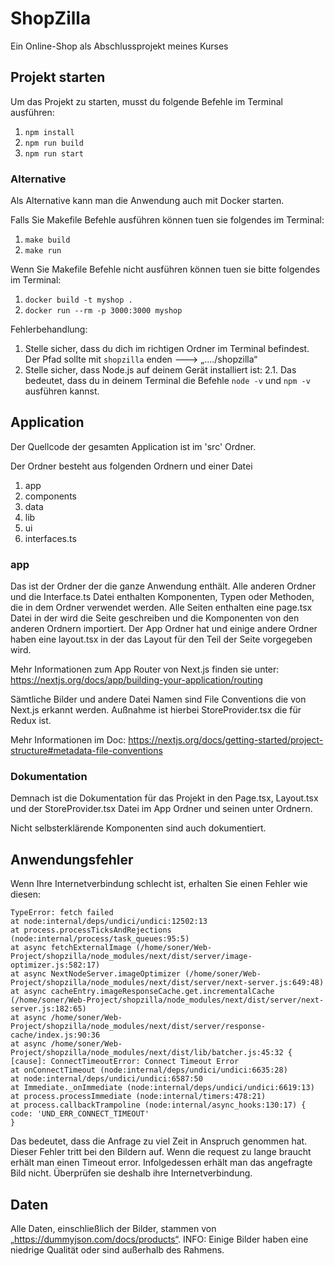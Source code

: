 # ShopZilla

Ein Online-Shop als Abschlussprojekt meines Kurses

## Projekt starten

Um das Projekt zu starten, musst du folgende Befehle im Terminal ausführen:

1. `npm install`
2. `npm run build`
3. `npm run start`

### Alternative

Als Alternative kann man die Anwendung auch mit Docker starten.

Falls Sie Makefile Befehle ausführen können tuen sie folgendes im Terminal:

1. `make build`
2. `make run`

Wenn Sie Makefile Befehle nicht ausführen können tuen sie bitte folgendes im Terminal:

1. `docker build -t myshop .`
2. `docker run --rm -p 3000:3000 myshop`

Fehlerbehandlung:

1. Stelle sicher, dass du dich im richtigen Ordner im Terminal befindest. Der Pfad sollte mit `shopzilla` enden ---> „..../shopzilla“
2. Stelle sicher, dass Node.js auf deinem Gerät installiert ist:
   2.1. Das bedeutet, dass du in deinem Terminal die Befehle `node -v` und `npm -v` ausführen kannst.

## Application

Der Quellcode der gesamten Application ist im 'src' Ordner.

Der Ordner besteht aus folgenden Ordnern und einer Datei

1. app
2. components
3. data
4. lib
5. ui
6. interfaces.ts

### app

Das ist der Ordner der die ganze Anwendung enthält. Alle anderen Ordner und die Interface.ts Datei enthalten Komponenten, Typen oder Methoden, die in dem Ordner verwendet werden.
Alle Seiten enthalten eine page.tsx Datei in der wird die Seite geschreiben und die Komponenten von den anderen Ordnern importiert. Der App Ordner hat und einige andere Ordner haben eine layout.tsx in der das Layout für den Teil der Seite vorgegeben wird.

Mehr Informationen zum App Router von Next.js finden sie unter: https://nextjs.org/docs/app/building-your-application/routing

Sämtliche Bilder und andere Datei Namen sind File Conventions die von Next.js erkannt werden. Außnahme ist hierbei StoreProvider.tsx die für Redux ist.

Mehr Informationen im Doc: https://nextjs.org/docs/getting-started/project-structure#metadata-file-conventions

### Dokumentation

Demnach ist die Dokumentation für das Projekt in den Page.tsx, Layout.tsx und der StoreProvider.tsx Datei im App Ordner und seinen unter Ordnern.

Nicht selbsterklärende Komponenten sind auch dokumentiert.

## Anwendungsfehler

Wenn Ihre Internetverbindung schlecht ist, erhalten Sie einen Fehler wie diesen:

```
TypeError: fetch failed
at node:internal/deps/undici/undici:12502:13
at process.processTicksAndRejections (node:internal/process/task_queues:95:5)
at async fetchExternalImage (/home/soner/Web-Project/shopzilla/node_modules/next/dist/server/image-optimizer.js:582:17)
at async NextNodeServer.imageOptimizer (/home/soner/Web-Project/shopzilla/node_modules/next/dist/server/next-server.js:649:48)
at async cacheEntry.imageResponseCache.get.incrementalCache (/home/soner/Web-Project/shopzilla/node_modules/next/dist/server/next-server.js:182:65)
at async /home/soner/Web-Project/shopzilla/node_modules/next/dist/server/response-cache/index.js:90:36
at async /home/soner/Web-Project/shopzilla/node_modules/next/dist/lib/batcher.js:45:32 {
[cause]: ConnectTimeoutError: Connect Timeout Error
at onConnectTimeout (node:internal/deps/undici/undici:6635:28)
at node:internal/deps/undici/undici:6587:50
at Immediate._onImmediate (node:internal/deps/undici/undici:6619:13)
at process.processImmediate (node:internal/timers:478:21)
at process.callbackTrampoline (node:internal/async_hooks:130:17) {
code: 'UND_ERR_CONNECT_TIMEOUT'
}
```

Das bedeutet, dass die Anfrage zu viel Zeit in Anspruch genommen hat. Dieser Fehler tritt bei den Bildern auf. Wenn die request zu lange braucht erhält man einen Timeout error. Infolgedessen erhält man das angefragte Bild nicht. Überprüfen sie deshalb ihre Internetverbindung.

## Daten

Alle Daten, einschließlich der Bilder, stammen von „https://dummyjson.com/docs/products“.
INFO: Einige Bilder haben eine niedrige Qualität oder sind außerhalb des Rahmens.
